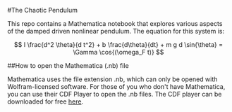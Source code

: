 #The Chaotic Pendulum

This repo contains a Mathematica notebook that explores various aspects of the damped driven nonlinear pendulum. The equation for this system is:

$$ I \frac{d^2 \theta}{d t^2} + b \frac{d\theta}{dt} + m g d \sin{\theta} = \Gamma \cos{(\omega_F t)} $$





##How to open the Mathematica (.nb) file

Mathematica uses the file extension .nb, which can only be opened with Wolfram-licensed software. For those of you who don't have Mathematica, you can use their CDF Player to open the .nb files. The CDF player can be downloaded for free [here](http://www.wolfram.com/cdf-player/). 